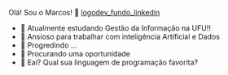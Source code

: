 Olá! Sou o Marcos! 👋
[logodev_fundo_linkedin](https://user-images.githubusercontent.com/85518327/274927066-053cc14f-126d-424e-92d4-13cd78a712ba.png)

- 🔭 Atualmente estudando Gestão da Informação na UFU!!
- 🌱 Ansioso para trabalhar com inteligência Artificial e Dados
- 👯 Progredindo ...
- 🤔 Procurando uma oportunidade
- 💬 Eai? Qual sua linguagem de programação favorita?

